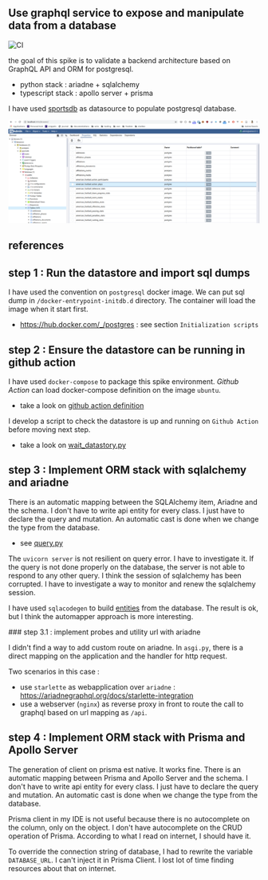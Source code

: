 ## Use graphql service to expose and manipulate data from a database

![CI](https://github.com/FabienArcellier/spike-orm-python-typescript/workflows/CI/badge.svg)

the goal of this spike is to validate a backend architecture based on GraphQL API and ORM for postgresql.

* python stack : ariadne + sqlalchemy
* typescript stack : apollo server + prisma

I have used [sportsdb](http://sportsdb.org/sd) as datasource to populate postgresql database.

![](docs/datastore_view.png)

## references

## step 1 : Run the datastore and import sql dumps

I have used the convention on `postgresql` docker image. We can put sql dump in `/docker-entrypoint-initdb.d` directory. The container will load
the image when it start first.

* https://hub.docker.com/_/postgres : see section `Initialization scripts`


## step 2 : Ensure the datastore can be running in github action

I have used `docker-compose` to package this spike environment.
*Github Action* can load docker-compose definition on the image `ubuntu`.

* take a look on [github action definition](.github/workflows/main.yml)

I develop a script to check the datastore is up and running on `Github Action` before moving next
step.

* take a look on [wait_datastory.py](ci_tests/ci_tests/wait)

## step 3 : Implement ORM stack with sqlalchemy and ariadne

There is an automatic mapping between the SQLAlchemy item, Ariadne and the schema.
I don't have to write api entity for every class. I just have to declare the query and mutation.
An automatic cast is done when we change the type from the database.

* see [query.py](sportsdb_backend_python/sportsdb_backend/api/query.py)

The `uvicorn server` is not resilient on query error. I have to investigate it. If the query is not done properly on the database, the server is not able to
respond to any other query. I think the session of sqlalchemy has been corrupted. I have to investigate a way to monitor and renew the sqlalchemy session.

I have used `sqlacodegen` to build [entities](sportsdb_backend_python/sportsdb_backend/entities.py) from the database.
The result is ok, but I think the automapper approach is more interesting.

### step 3.1 : implement probes and utility url with ariadne

I didn't find a way to add custom route on ariadne. In `asgi.py`, there is a direct mapping on the application and the handler for http request.

Two scenarios in this case :

* use `starlette` as webapplication over `ariadne` : https://ariadnegraphql.org/docs/starlette-integration
* use a webserver (`nginx`) as reverse proxy in front to route the call to graphql based on url mapping as `/api`.

## step 4 : Implement ORM stack with Prisma and Apollo Server

The generation of client on prisma est native. It works fine. There is an automatic mapping between Prisma and
Apollo Server and the schema. I don't have to write api entity for every class. I just have to declare the query and mutation.
An automatic cast is done when we change the type from the database.

Prisma client in my IDE is not useful because there is no autocomplete on the column, only on the object. I don't have autocomplete
on the CRUD operation of Prisma. According to what I read on internet, I should have it.

To override the connection string of database, I had to rewrite the variable `DATABASE_URL`. I can't inject it in Prisma Client.
I lost lot of time finding resources about that on internet.



